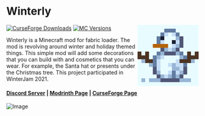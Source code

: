 # Winterly

<img align="right" width="160" src="winterly-common/src/main/resources/assets/winterly/icon.png">

[![CurseForge Downloads](https://cf.way2muchnoise.eu/full_winterly_downloads.svg)](https://curseforge.com/minecraft/mc-mods/winterly)
[![MC Versions](https://cf.way2muchnoise.eu/versions/winterly.svg)](https://curseforge.com/minecraft/mc-mods/winterly)

Winterly is a Minecraft mod for fabric loader. The mod is revolving around winter and holiday themed things. This simple mod will add some decorations that you can build with and cosmetics that you can wear. For example, the Santa hat or presents under the Christmas tree. This project participated in WinterJam 2021.

#### [Discord Server](https://discord.gg/DcemWeskeZ) | [Modrinth Page](https://modrinth.com/mod/winterly) | [CurseForge Page](https://curseforge.com/minecraft/mc-mods/winterly)

![Image](https://i.imgur.com/zRirSaD.png)
